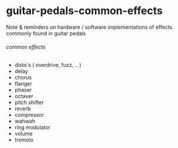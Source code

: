 # guitar-pedals-common-effects
Note &amp; reminders on hardware / software implementations of effects commonly found in guitar pedals

###### common effects
- disto's ( overdrive, fuzz, .. )
- delay
- chorus
- flanger
- phaser
- octaver
- pitch shifter
- reverb
- compressor
- wahwah
- ring modulator
- volume
- tremolo
